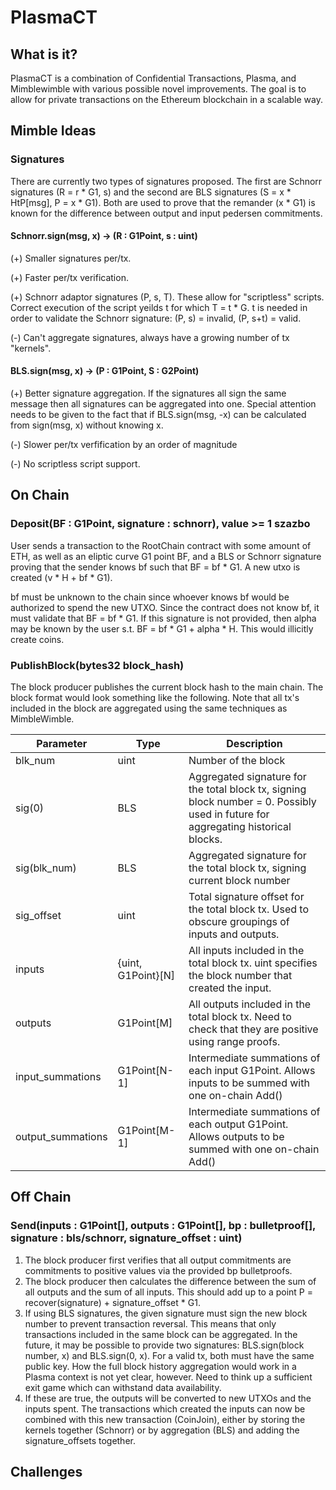 # PlasmaCT
## What is it?
PlasmaCT is a combination of Confidential Transactions, Plasma, and Mimblewimble with various possible novel improvements.  The goal is to allow for private transactions on the Ethereum blockchain in a scalable way.
## Mimble Ideas
### Signatures
There are currently two types of signatures proposed.  The first are Schnorr signatures (R = r * G1, s) and the second are BLS signatures (S = x * HtP[msg], P = x * G1).  Both are used to prove that the remander (x * G1) is known for the difference between output and input pedersen commitments.
#### Schnorr.sign(msg, x) -> (R : G1Point, s : uint)
(+) Smaller signatures per/tx.

(+) Faster per/tx verification.

(+) Schnorr adaptor signatures (P, s, T).  These allow for "scriptless" scripts.  Correct execution of the script yeilds t for which T = t * G.  t is needed in order to validate the Schnorr signature: (P, s) = invalid, (P, s+t) = valid.

(-) Can't aggregate signatures, always have a growing number of tx "kernels".

#### BLS.sign(msg, x) -> (P : G1Point, S : G2Point)
(+) Better signature aggregation.  If the signatures all sign the same message then all signatures can be aggregated into one.  Special attention needs to be given to the fact that if BLS.sign(msg, -x) can be calculated from sign(msg, x) without knowing x.

(-) Slower per/tx verfification by an order of magnitude

(-) No scriptless script support.

## On Chain
### Deposit(BF : G1Point, signature : schnorr), value >= 1 szazbo
User sends a transaction to the RootChain contract with some amount of ETH, as well as an eliptic curve G1 point BF, and a BLS or Schnorr signature proving that the sender knows bf such that BF = bf * G1.  A new utxo is created (v * H + bf * G1).

bf must be unknown to the chain since whoever knows bf would be authorized to spend the new UTXO.  Since the contract does not know bf, it must validate that BF = bf * G1.  If this signature is not provided, then alpha may be known by the user s.t. BF = bf * G1 + alpha * H.  This would illicitly create coins.

### PublishBlock(bytes32 block_hash)
The block producer publishes the current block hash to the main chain.  The block format would look something like the following.  Note that all tx's included in the block are aggregated using the same techniques as MimbleWimble.


Parameter | Type | Description
--- | --- | ---
blk_num | uint | Number of the block
sig(0) | BLS | Aggregated signature for the total block tx, signing block number = 0.  Possibly used in future for aggregating historical blocks.
sig(blk_num) | BLS | Aggregated signature for the total block tx, signing current block number
sig_offset | uint | Total signature offset for the total block tx.  Used to obscure groupings of inputs and outputs.
inputs | {uint, G1Point}[N] | All inputs included in the total block tx.  uint specifies the block number that created the input.
outputs | G1Point[M] | All outputs included in the total block tx.  Need to check that they are positive using range proofs.
input_summations | G1Point[N-1] | Intermediate summations of each input G1Point.  Allows inputs to be summed with one on-chain Add()
output_summations | G1Point[M-1] | Intermediate summations of each output G1Point.  Allows outputs to be summed with one on-chain Add()

## Off Chain
### Send(inputs : G1Point[], outputs : G1Point[], bp : bulletproof[], signature : bls/schnorr, signature_offset : uint)
1. The block producer first verifies that all output commitments are commitments to positive values via the provided bp bulletproofs.
2. The block producer then calculates the difference between the sum of all outputs and the sum of all inputs.  This should add up to a point P = recover(signature) + signature_offset * G1.
3. If using BLS signatures, the given signature must sign the new block number to prevent transaction reversal.  This means that only transactions included in the same block can be aggregated.  In the future, it may be possible to provide two signatures: BLS.sign(block number, x) and BLS.sign(0, x).  For a valid tx, both must have the same public key.  How the full block history aggregation would work in a Plasma context is not yet clear, however.  Need to think up a sufficient exit game which can withstand data availability.  
4. If these are true, the outputs will be converted to new UTXOs and the inputs spent.  The transactions which created the inputs can now be combined with this new transaction (CoinJoin), either by storing the kernels together (Schnorr) or by aggregation (BLS) and adding the signature_offsets together.

## Challenges
### 